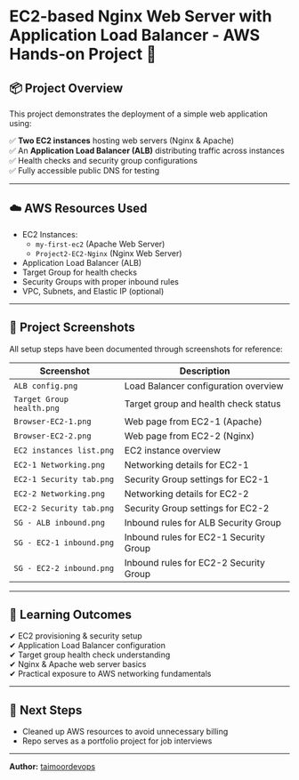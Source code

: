 # EC2-based Nginx Web Server with Application Load Balancer - AWS Hands-on Project 🚀

## 📦 Project Overview

This project demonstrates the deployment of a simple web application using:

✅ **Two EC2 instances** hosting web servers (Nginx & Apache)  
✅ An **Application Load Balancer (ALB)** distributing traffic across instances  
✅ Health checks and security group configurations  
✅ Fully accessible public DNS for testing  

---

## ☁️ **AWS Resources Used**

- EC2 Instances:
  - `my-first-ec2` (Apache Web Server)
  - `Project2-EC2-Nginx` (Nginx Web Server)
- Application Load Balancer (ALB)
- Target Group for health checks
- Security Groups with proper inbound rules
- VPC, Subnets, and Elastic IP (optional)

---

## 💽 **Project Screenshots**

All setup steps have been documented through screenshots for reference:

| Screenshot | Description |
|-------------|----------------|
| `ALB config.png` | Load Balancer configuration overview |
| `Target Group health.png` | Target group and health check status |
| `Browser-EC2-1.png` | Web page from EC2-1 (Apache) |
| `Browser-EC2-2.png` | Web page from EC2-2 (Nginx) |
| `EC2 instances list.png` | EC2 instance overview |
| `EC2-1 Networking.png` | Networking details for EC2-1 |
| `EC2-1 Security tab.png` | Security Group settings for EC2-1 |
| `EC2-2 Networking.png` | Networking details for EC2-2 |
| `EC2-2 Security tab.png` | Security Group settings for EC2-2 |
| `SG - ALB inbound.png` | Inbound rules for ALB Security Group |
| `SG - EC2-1 inbound.png` | Inbound rules for EC2-1 Security Group |
| `SG - EC2-2 inbound.png` | Inbound rules for EC2-2 Security Group |

---

## 🔧 **Learning Outcomes**

✔ EC2 provisioning & security setup  
✔ Application Load Balancer configuration  
✔ Target group health check understanding  
✔ Nginx & Apache web server basics  
✔ Practical exposure to AWS networking fundamentals  

---

## 🏁 **Next Steps**

- Cleaned up AWS resources to avoid unnecessary billing  
- Repo serves as a portfolio project for job interviews  

---

**Author:** [taimoordevops](https://github.com/taimoordevops)  

